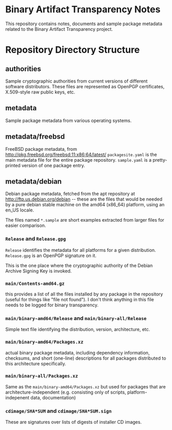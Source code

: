 # Binary Artifact Transparency Notes

This repository contains notes, documents and sample package metadata related
to the Binary Artifact Transparency project.

# Repository Directory Structure

## authorities

Sample cryptographic authorities from current versions of different
software distributors.  These files are represented as OpenPGP
certificates, X.509-style raw public keys, etc.

## metadata

Sample package metadata from various operating systems.

## metadata/freebsd

FreeBSD package metadata, from http://pkg.freebsd.org/freebsd:11:x86:64/latest/
`packagesite.yaml` is the main metadata file for the entire package repository.
`sample.yaml` is a pretty-printed version of one package entry.

## metadata/debian

Debian package metadata, fetched from the apt repository at
http://ftp.us.debian.org/debian -- these are the files that would be
needed by a pure debian stable machine on the amd64 (x86_64) platform,
using an en_US locale.

The files named `*.sample` are short examples extracted from larger
files for easier comparison.


### `Release` and `Release.gpg`
   
`Release` identifies the metadata for all platforms for a given
distribution.  `Release.gpg` is an OpenPGP signature on it.

This is the one place where the cryptographic authority of the Debian
Archive Signing Key is invoked.

### `main/Contents-amd64.gz`

this provides a list of all the files installed by any package in the
repository (useful for things like "file not found").  I don't think
anything in this file needs to be logged for binary transparency.

### `main/binary-amd64/Release` and `main/binary-all/Release`

Simple text file identifying the distribution, version, architecture,
etc.

### `main/binary-amd64/Packages.xz`

actual binary package metadata, including dependency information,
checksums, and short (one-line) descriptions for all packages
distributed to this architecture specifically.

### `main/binary-all/Packages.xz`

Same as the `main/binary-amd64/Packages.xz` but used for packages that
are architecture-independent (e.g. consisting only of scripts,
platform-indepenent data, documentation)

### `cdimage/SHA*SUM` and `cdimage/SHA*SUM.sign`

These are signatures over lists of digests of installer CD images.
